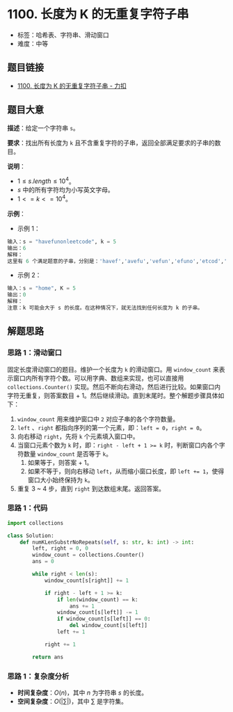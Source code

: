 # 1100. 长度为 K 的无重复字符子串

- 标签：哈希表、字符串、滑动窗口
- 难度：中等

## 题目链接

- [1100. 长度为 K 的无重复字符子串 - 力扣](https://leetcode.cn/problems/find-k-length-substrings-with-no-repeated-characters/)

## 题目大意

**描述**：给定一个字符串 `s`。

**要求**：找出所有长度为 `k` 且不含重复字符的子串，返回全部满足要求的子串的数目。

**说明**：

- $1 \le s.length \le 10^4$。
- $s$ 中的所有字符均为小写英文字母。
- $1 <= k <= 10^4$。

**示例**：

- 示例 1：

```python
输入：s = "havefunonleetcode", k = 5
输出：6
解释：
这里有 6 个满足题意的子串，分别是：'havef','avefu','vefun','efuno','etcod','tcode'。
```

- 示例 2：

```python
输入：s = "home", K = 5
输出：0
解释：
注意：k 可能会大于 s 的长度。在这种情况下，就无法找到任何长度为 k 的子串。
```

## 解题思路

### 思路 1：滑动窗口

固定长度滑动窗口的题目。维护一个长度为 `k` 的滑动窗口。用 `window_count` 来表示窗口内所有字符个数。可以用字典、数组来实现，也可以直接用 `collections.Counter()` 实现。然后不断向右滑动，然后进行比较。如果窗口内字符无重复，则答案数目 + 1。然后继续滑动。直到末尾时。整个解题步骤具体如下：

1. `window_count` 用来维护窗口中 `2` 对应子串的各个字符数量。
2. `left` 、`right` 都指向序列的第一个元素，即：`left = 0`，`right = 0`。
3. 向右移动 `right`，先将 `k` 个元素填入窗口中。
4. 当窗口元素个数为 `k` 时，即：`right - left + 1 >= k` 时，判断窗口内各个字符数量 `window_count` 是否等于 `k`。
   1. 如果等于，则答案 + 1。
   2. 如果不等于，则向右移动 `left`，从而缩小窗口长度，即 `left += 1`，使得窗口大小始终保持为 `k`。
5. 重复 3 ~ 4 步，直到 `right` 到达数组末尾。返回答案。

### 思路 1：代码

```python
import collections

class Solution:
    def numKLenSubstrNoRepeats(self, s: str, k: int) -> int:
        left, right = 0, 0
        window_count = collections.Counter()
        ans = 0

        while right < len(s):
            window_count[s[right]] += 1

            if right - left + 1 >= k:
                if len(window_count) == k:
                    ans += 1
                window_count[s[left]] -= 1
                if window_count[s[left]] == 0:
                    del window_count[s[left]]
                left += 1

            right += 1

        return ans
```

### 思路 1：复杂度分析

- **时间复杂度**：$O(n)$，其中 $n$ 为字符串 $s$ 的长度。
- **空间复杂度**：$O(|\sum|)$，其中 $\sum$ 是字符集。

